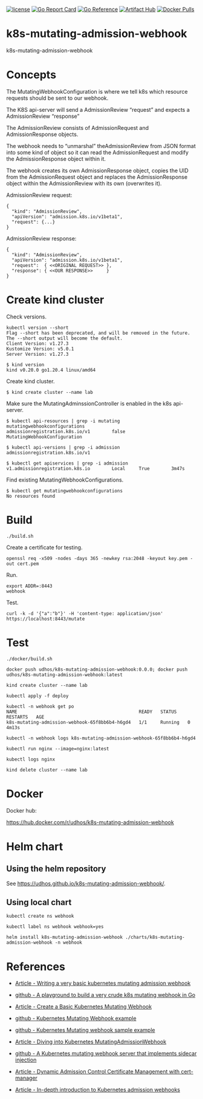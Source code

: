 [![license](http://img.shields.io/badge/license-MIT-blue.svg)](https://github.com/udhos/k8s-mutating-admission-webhook/blob/main/LICENSE)
[![Go Report Card](https://goreportcard.com/badge/github.com/udhos/k8s-mutating-admission-webhook)](https://goreportcard.com/report/github.com/udhos/k8s-mutating-admission-webhook)
[![Go Reference](https://pkg.go.dev/badge/github.com/udhos/k8s-mutating-admission-webhook.svg)](https://pkg.go.dev/github.com/udhos/k8s-mutating-admission-webhook)
[![Artifact Hub](https://img.shields.io/endpoint?url=https://artifacthub.io/badge/repository/k8s-mutating-admission-webhook)](https://artifacthub.io/packages/search?repo=k8s-mutating-admission-webhook)
[![Docker Pulls](https://img.shields.io/docker/pulls/udhos/k8s-mutating-admission-webhook)](https://hub.docker.com/r/udhos/k8s-mutating-admission-webhook)

# k8s-mutating-admission-webhook

k8s-mutating-admission-webhook

# Concepts

The MutatingWebhookConfiguration is where we tell k8s which resource requests should be sent to our webhook.

The K8S api-server will send a AdmissionReview “request” and expects a AdmissionReview “response”

The AdmissionReview consists of AdmissionRequest and AdmissionResponse objects.

The webhook needs to “unmarshal” theAdmissionReview from JSON format into some kind of object so it can read the AdmissionRequest and modify the AdmissionResponse object within it.

The webhook creates its own AdmissionResponse object, copies the UID from the AdmissionRequest object and replaces the AdmissionResponse object within the AdmissionReview with its own (overwrites it).

AdmissionReview request:

```
{
  "kind": "AdmissionReview",
  "apiVersion": "admission.k8s.io/v1beta1",
  "request": {...}
}
```

AdmissionReview response:

```
{
  "kind": "AdmissionReview",
  "apiVersion": "admission.k8s.io/v1beta1",
  "request":  { <<ORIGINAL REQUEST>> },
  "response": { <<OUR RESPONSE>>     }
}
```

# Create kind cluster

Check versions.

```
kubectl version --short
Flag --short has been deprecated, and will be removed in the future. The --short output will become the default.
Client Version: v1.27.3
Kustomize Version: v5.0.1
Server Version: v1.27.3
```

```
$ kind version
kind v0.20.0 go1.20.4 linux/amd64
```

Create kind cluster.

```
$ kind create cluster --name lab
```

Make sure the MutatingAdminssionController is enabled in the k8s api-server.

```
$ kubectl api-resources | grep -i mutating
mutatingwebhookconfigurations                  admissionregistration.k8s.io/v1        false        MutatingWebhookConfiguration

$ kubectl api-versions | grep -i admission
admissionregistration.k8s.io/v1

$ kubectl get apiservices | grep -i admission
v1.admissionregistration.k8s.io        Local     True        3m47s
```

Find existing MutatingWebhookConfigurations.

```
$ kubectl get mutatingwebhookconfigurations
No resources found
```

# Build

```
./build.sh
```

Create a certificate for testing.

```
openssl req -x509 -nodes -days 365 -newkey rsa:2048 -keyout key.pem -out cert.pem
```

Run.

```
export ADDR=:8443
webhook
```

Test.

```
curl -k -d '{"a":"b"}' -H 'content-type: application/json' https://localhost:8443/mutate
```

# Test

```
./docker/build.sh

docker push udhos/k8s-mutating-admission-webhook:0.0.0; docker push udhos/k8s-mutating-admission-webhook:latest

kind create cluster --name lab

kubectl apply -f deploy

kubectl -n webhook get po
NAME                                             READY   STATUS    RESTARTS   AGE
k8s-mutating-admission-webhook-65f8bb6b4-h6gd4   1/1     Running   0          4m13s

kubectl -n webhook logs k8s-mutating-admission-webhook-65f8bb6b4-h6gd4

kubectl run nginx --image=nginx:latest

kubectl logs nginx

kind delete cluster --name lab
```

# Docker

Docker hub:

https://hub.docker.com/r/udhos/k8s-mutating-admission-webhook


# Helm chart

## Using the helm repository

See https://udhos.github.io/k8s-mutating-admission-webhook/.

## Using local chart

```
kubectl create ns webhook

kubectl label ns webhook webhook=yes

helm install k8s-mutating-admission-webhook ./charts/k8s-mutating-admission-webhook -n webhook
```

# References

* [Article - Writing a very basic kubernetes mutating admission webhook](https://medium.com/ovni/writing-a-very-basic-kubernetes-mutating-admission-webhook-398dbbcb63ec)

* [github - A playground to build a very crude k8s mutating webhook in Go](https://github.com/alex-leonhardt/k8s-mutate-webhook)

* [Article - Create a Basic Kubernetes Mutating Webhook](https://trstringer.com/kubernetes-mutating-webhook/)

* [github - Kubernetes Mutating Webhook example](https://github.com/trstringer/kubernetes-mutating-webhook)

* [github - Kubernetes Mutating webhook sample example](https://github.com/cloud-ark/sample-mutatingwebhook)

* [Article - Diving into Kubernetes MutatingAdmissionWebhook](https://medium.com/ibm-cloud/diving-into-kubernetes-mutatingadmissionwebhook-6ef3c5695f74)

* [github - A Kubernetes mutating webhook server that implements sidecar injection](https://github.com/morvencao/kube-sidecar-injector)

* [Article - Dynamic Admission Control Certificate Management with cert-manager](https://trstringer.com/admission-control-cert-manager/)

* [Article - In-depth introduction to Kubernetes admission webhooks](https://banzaicloud.com/blog/k8s-admission-webhooks/)

